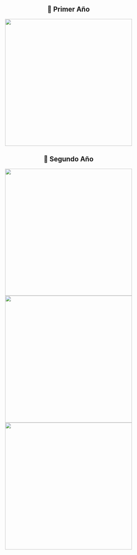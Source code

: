 <h2 align="center">📘 Primer Año</h2>

<p align="center">
  <a href="https://github.com/AgusZK/Taller-de-Programacion" target="_blank">
    <img width="400" src="https://denvercoder1-github-readme-stats.vercel.app/api/pin/?username=AgusZK&repo=Taller-de-Programacion&theme=midnight-purple&bg_color=0B1120&icon_color=3CA4FF&title_color=7FDBFF&text_color=FFFFFF&show_icons=false&border_color=1E90FF" />
  </a>
</p>

<h2 align="center">📘 Segundo Año</h2>

<p align="center">
  <a href="https://github.com/AgusZK/AyED" target="_blank">
    <img width="400" src="https://denvercoder1-github-readme-stats.vercel.app/api/pin/?username=AgusZK&repo=AyED&theme=midnight-purple&bg_color=0B1120&icon_color=3CA4FF&title_color=7FDBFF&text_color=FFFFFF&show_icons=false&border_color=1E90FF" />
  </a>

  <a href="https://github.com/AgusZK/FOD" target="_blank">
    <img width="400" src="https://denvercoder1-github-readme-stats.vercel.app/api/pin/?username=AgusZK&repo=FOD&theme=midnight-purple&bg_color=0B1120&icon_color=3CA4FF&title_color=7FDBFF&text_color=FFFFFF&show_icons=false&border_color=1E90FF" />
  </a>

  <a href="https://github.com/AgusZK/Seminario-de-Lenguajes" target="_blank">
    <img width="400" src="https://denvercoder1-github-readme-stats.vercel.app/api/pin/?username=AgusZK&repo=Seminario-de-Lenguajes&theme=midnight-purple&bg_color=0B1120&icon_color=3CA4FF&title_color=7FDBFF&text_color=FFFFFF&show_icons=false&border_color=1E90FF" />
  </a>
</p>
